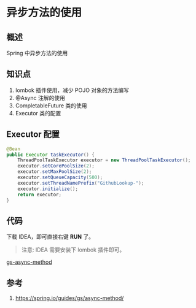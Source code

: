 # 异步方法的使用

## 概述
Spring 中异步方法的使用

## 知识点
1. lombok 插件使用，减少 POJO 对象的方法编写
2. @Async 注解的使用
3. CompletableFuture 类的使用
4. Executor 类的配置

## Executor 配置
```java
@Bean
public Executor taskExecutor() {
    ThreadPoolTaskExecutor executor = new ThreadPoolTaskExecutor();
    executor.setCorePoolSize(2);
    executor.setMaxPoolSize(2);
    executor.setQueueCapacity(500);
    executor.setThreadNamePrefix("GithubLookup-");
    executor.initialize();
    return executor;
}
```

## 代码
下载 IDEA，即可直接右键 **RUN** 了。

> 注意: IDEA 需要安装下 lombok 插件即可。

[gs-async-method](../../spring-guides/gs-async-method)

## 参考
1. <https://spring.io/guides/gs/async-method/>
